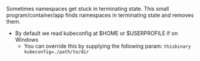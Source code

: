 Sometimes namespaces get stuck in terminating state.  This small program/container/app finds namespaces in terminating state and removes them.

 - By default we read kubeconfig at $HOME or $USERPROFILE if on Windows
   - You can override this by supplying the following param: `thisbinary kubeconfig=./path/to/dir`